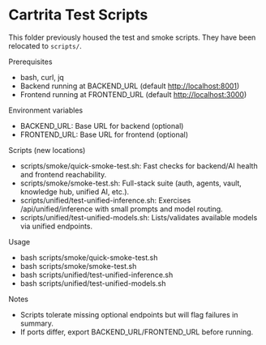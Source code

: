 # Cartrita Test Scripts

This folder previously housed the test and smoke scripts. They have been relocated to `scripts/`.

Prerequisites

- bash, curl, jq
- Backend running at BACKEND_URL (default <http://localhost:8001>)
- Frontend running at FRONTEND_URL (default <http://localhost:3000>)

Environment variables

- BACKEND_URL: Base URL for backend (optional)
- FRONTEND_URL: Base URL for frontend (optional)

Scripts (new locations)

- scripts/smoke/quick-smoke-test.sh: Fast checks for backend/AI health and frontend reachability.
- scripts/smoke/smoke-test.sh: Full-stack suite (auth, agents, vault, knowledge hub, unified AI, etc.).
- scripts/unified/test-unified-inference.sh: Exercises /api/unified/inference with small prompts and model routing.
- scripts/unified/test-unified-models.sh: Lists/validates available models via unified endpoints.

Usage

- bash scripts/smoke/quick-smoke-test.sh
- bash scripts/smoke/smoke-test.sh
- bash scripts/unified/test-unified-inference.sh
- bash scripts/unified/test-unified-models.sh

Notes

- Scripts tolerate missing optional endpoints but will flag failures in summary.
- If ports differ, export BACKEND_URL/FRONTEND_URL before running.
